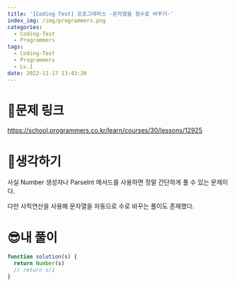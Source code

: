 ```yaml
---
title: '[Coding Test] 프로그래머스 -문자열을 정수로 바꾸기-'
index_img: /img/programmers.png
categories:
  - Coding-Test
  - Programmers
tags:
  - Coding-Test
  - Programmers
  - Lv.1
date: 2022-11-17 13:43:20
---
```

# 📃문제 링크
https://school.programmers.co.kr/learn/courses/30/lessons/12925

# 🤨생각하기
사실 Number 생성자나 ParseInt 메서드를 사용하면 정말 간단하게 풀 수 있는 문제이다.

다만 사칙연산을 사용해 문자열을 자동으로 수로 바꾸는 풀이도 존재했다.  

# 😎내 풀이
```js
function solution(s) {
  return Number(s)
  // return s/1
}
```